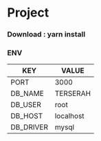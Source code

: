 # Project

### Download : yarn install

### ENV

| KEY       | VALUE     |
| --------- | --------- |
| PORT      | 3000      |
| DB_NAME   | TERSERAH  |
| DB_USER   | root      |
| DB_HOST   | localhost |
| DB_DRIVER | mysql     |
